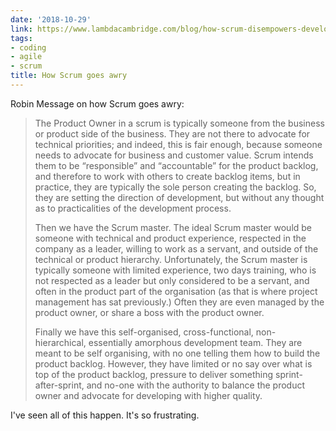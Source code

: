 ```yaml
---
date: '2018-10-29'
link: https://www.lambdacambridge.com/blog/how-scrum-disempowers-developers-and-destroys-agile
tags:
- coding
- agile
- scrum
title: How Scrum goes awry
---
```


Robin Message on how Scrum goes awry:

>The Product Owner in a scrum is typically someone from the business or product side of the business. They are not there to advocate for technical priorities; and indeed, this is fair enough, because someone needs to advocate for business and customer value. Scrum intends them to be “responsible” and “accountable” for the product backlog, and therefore to work with others to create backlog items, but in practice, they are typically the sole person creating the backlog. So, they are setting the direction of development, but without any thought as to practicalities of the development process.
>
>Then we have the Scrum master. The ideal Scrum master would be someone with technical and product experience, respected in the company as a leader, willing to work as a servant, and outside of the technical or product hierarchy. Unfortunately, the Scrum master is typically someone with limited experience, two days training, who is not respected as a leader but only considered to be a servant, and often in the product part of the organisation (as that is where project management has sat previously.) Often they are even managed by the product owner, or share a boss with the product owner.
>
>Finally we have this self-organised, cross-functional, non-hierarchical, essentially amorphous development team. They are meant to be self organising, with no one telling them how to build the product backlog. However, they have limited or no say over what is top of the product backlog, pressure to deliver something sprint-after-sprint, and no-one with the authority to balance the product owner and advocate for developing with higher quality.

I've seen all of this happen. It's so frustrating.
